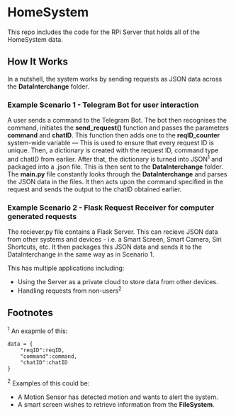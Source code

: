 # HomeSystem

This repo includes the code for the RPi Server that holds all of the HomeSystem data.

## How It Works
In a nutshell, the system works by sending requests as JSON data across the **DataInterchange** folder.

### Example Scenario 1 - Telegram Bot for user interaction
A user sends a command to the Telegram Bot. The bot then recognises the command, initiates the **send_request()** function and passes the parameters **command** and **chatID**. This function then adds one to the **reqID_counter** system-wide variable — This is used to ensure that every request ID is unique. Then, a dictionary is created with the request ID, command type and chatID from earlier. After that, the dictionary is turned into JSON<sup>1</sup> and packaged into a .json file. This is then sent to the **DataInterchange** folder. The **main.py** file constantly looks through the **DataInterchange** and parses the JSON data in the files. It then acts upon the command specified in the request and sends the output to the chatID obtained earlier.

### Example Scenario 2 - Flask Request Receiver for computer generated requests
The reciever.py file contains a Flask Server. This can recieve JSON data from other systems and devices - i.e. a Smart Screen, Smart Camera, Siri Shortcuts, etc. It then packages this JSON data and sends it to the DataInterchange in the same way as in Scenario 1.

This has multiple applications including:
- Using the Server as a private cloud to store data from other devices.
- Handling requests from non-users<sup>2</sup>

## Footnotes
<sup>1</sup> An exapmle of this:

    data = {
        "reqID":reqID,
        "command":command,
        "chatID":chatID
    }

<sup>2</sup> Examples of this could be:
- A Motion Sensor has detected motion and wants to alert the system.
- A smart screen wishes to retrieve information from the **FileSystem**.